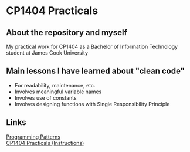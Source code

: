 # CP1404 Practicals

## About the repository and myself

My practical work for CP1404 as a Bachelor of Information Technology
student at James Cook University

## Main lessons I have learned about "clean code"

- For readability, maintenance, etc.
- Involves meaningful variable names
- Involves use of constants
- Involves designing functions with Single Responsibility Principle

## Links

[Programming Patterns](https://github.com/CP1404/Starter/wiki/Programming-Patterns)  
[CP1404 Practicals (Instructions)](https://github.com/CP1404/Practicals)

